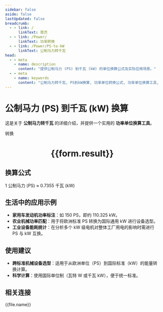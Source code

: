 ```yaml
---
sidebar: false
aside: false
lastUpdated: false
breadcrumb:
  - - link: /
      linkText: 首页
  - - link: /Power/
      linkText: 功率转换
  - - link: /Power/PS-to-kW
      linkText: 公制马力转千瓦
head:
  - - meta
    - name: description
      content: "提供公制马力 (PS) 到千瓦 (kW) 的单位换算公式及实际应用场景。"
  - - meta
    - name: keywords
      content: "公制马力转千瓦, PS到kW换算, 功率单位转换公式, 功率单位换算工具, 汽车动力系统功率单位"
---
```

# 公制马力 (PS) 到千瓦 (kW) 换算

这是关于 **公制马力转千瓦** 的详细介绍，并提供一个实用的 **功率单位换算工具**。

<script setup>
import { onMounted, reactive, inject ,ref  } from 'vue'
import { NButton,NForm ,NFormItem,NInput,NInputNumber,NSelect,NCard,useMessage ,NGrid ,NGi } from 'naive-ui'
import { defineClientComponent } from 'vitepress'
import { Power } from '../../files';
const convert = inject('convert')
const options =  [
  { "label": "公制马力 (PS)", "value": "PS" },
  { "label": "千瓦 (kW)", "value": "kW" }
];
const formRef = ref(null);
const rules = {
  number:{
    required: true,
    type: 'number',
    trigger: "blur"
  },
  to:{
    required: true,
    trigger: "select"
  },
  from:{
    required: true,
    trigger: "select"
  }
}
const form = reactive({
  number:null,
  to:'',
  from:'',
  result:'',
  title:'公制马力转千瓦',
})
const convertHandler = (e) => {
   e.preventDefault();
  formRef.value?.validate((errors)=>{
    if (!errors) {
      form.result = `${form.number}${form.from} = ${convert(form.number).from(form.from).to(form.to)}${form.to}`
    }
  })
}
</script>

<n-form size="large" :model="form" ref='formRef' :rules="rules">
  <n-form-item label="数值"  path="number">
    <n-input-number size="large" style="width:100%" :min="0" v-model:value="form.number"   placeholder="请输入要转换的数值" />
  </n-form-item>
  <n-form-item label="从" path="from">
    <n-select  size="large" :options="options" v-model:value="form.from" placeholder="请选择原始单位" />
  </n-form-item>
  <n-form-item label="到" path="to">
    <n-select  size="large" :options="options" v-model:value="form.to" placeholder="请选择转换单位" />
  </n-form-item>
  <n-form-item>
    <n-button type="primary" style="width:100%" @click="convertHandler">转换</n-button>
  </n-form-item>
</n-form>
<n-card  embedded :bordered="false" hoverable>
  <div  style="text-align:center">
    <h1>{{form.result}}</h1>
  </div>
</n-card>

## 换算公式

1 公制马力 (PS) ≈ 0.7355 千瓦 (kW)

## 生活中的应用示例

- **家用车发动机功率标注**：如 150 PS，即约 110.325 kW。
- **农业机械功率匹配**：用于将欧洲标准 PS 转换为国际通用 kW 进行设备选型。
- **工业设备能耗统计**：在分析多个 kW 级电机对整体工厂用电的影响时需进行 PS 与 kW 互换。

## 使用建议

- **跨标准机械设备选型**：适用于从欧洲单位（PS）到国际标准（kW）的能量转换计算。
- **科学计算**：使用国际单位制（瓦特 W 或千瓦 kW），便于统一标准。

## 相关连接
<n-grid x-gap="12" :cols="3">
  <n-gi v-for="(file, index) in Power" :key="index">
    <n-button
      text
      tag="a"
      :href="file.path"
      type="primary"
    >
      {{file.name}}
    </n-button>
  </n-gi>
</n-grid>